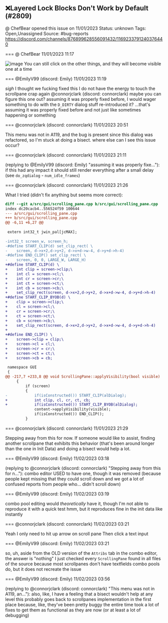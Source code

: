 ## ❌Layered Lock Blocks Don't Work by Default (#2809)
@ ChefBear opened this issue on 11/01/2023
Status: unknown
Tags: Open,Unassigned
Source: #bug-reports https://discord.com/channels/876899628556091432/1169233791240376440


=== @ ChefBear 11/01/2023 11:17


![image](https://cdn.discordapp.com/attachments/1169233791240376440/1169233791420743740/image.png?ex=65e850d3&is=65d5dbd3&hm=4a128f4207cd4e66860c78dcd5fcd9fb930c31e7ad2507b74c99e16e12000393&)
You can still click on the other things, and they will become visible one at a time

=== @EmilyV99 (discord: Emily) 11/01/2023 11:19

*sigh*
I thought we fucking fixed this
I do not have the energy to touch the scrollpane crap again
@connorjclark (discord: connorclark) maybe you can figure this one out?
assuming it was properly fixed before, I would wager something to do with the `D_DIRTY` dialog stuff re-introduced it? ...that's assuming it was properly fixed before and not just like sometimes happening or something

=== @connorjclark (discord: connorclark) 11/01/2023 20:51

This menu was not in A119, and the bug is present since this dialog was refactored, so I'm stuck at doing a bisect. where else can I see this issue occur?

=== @connorjclark (discord: connorclark) 11/01/2023 21:11

(replying to @EmilyV99 (discord: Emily) "assuming it was properly fixe…"): if this had any impact it should still render everything after a small delay (see `do_zqdialog` - `num_idle_frames`)

=== @connorjclark (discord: connorclark) 11/01/2023 21:26

What I tried (didn't fix anything but seems more correct):

```diff
diff --git a/src/gui/scrolling_pane.cpp b/src/gui/scrolling_pane.cpp
index dc20cacb4..556524f59 100644
--- a/src/gui/scrolling_pane.cpp
+++ b/src/gui/scrolling_pane.cpp
@@ -6,11 +6,27 @@
 
 extern int32_t jwin_pal[jcMAX];
 
-int32_t screen_w, screen_h;
-#define START_CLIP(d) set_clip_rect( \
-    screen, d->x+2,d->y+2, d->x+d->w-4, d->y+d->h-4)
-#define END_CLIP() set_clip_rect( \
-    screen, 0, 0, LARGE_W, LARGE_H)
+#define START_CLIP(d) \
+    int clip = screen->clip;\
+    int cl = screen->cl;\
+    int cr = screen->cr;\
+    int ct = screen->ct;\
+    int cb = screen->cb;\
+    set_clip_rect(screen, d->x+2,d->y+2, d->x+d->w-4, d->y+d->h-4)
+#define START_CLIP_BYOB(d) \
+    clip = screen->clip;\
+    cl = screen->cl;\
+    cr = screen->cr;\
+    ct = screen->ct;\
+    cb = screen->cb;\
+    set_clip_rect(screen, d->x+2,d->y+2, d->x+d->w-4, d->y+d->h-4)
+
+#define END_CLIP() \
+    screen->clip = clip;\
+    screen->cl = cl;\
+    screen->cr = cr;\
+    screen->ct = ct;\
+    screen->cb = cb;
 
 namespace GUI
 {
@@ -217,7 +233,8 @@ void ScrollingPane::applyVisibility(bool visible)
     {
         if (screen)
         {
-            if(isConstructed()) START_CLIP(alDialog);
+            int clip, cl, cr, ct, cb;
+            if(isConstructed()) START_CLIP_BYOB(alDialog);
             content->applyVisibility(visible);
             if(isConstructed()) END_CLIP();
         }
```

=== @connorjclark (discord: connorclark) 11/01/2023 21:29

Stepping away from this for now. If someone would like to assist, finding another scrollpane that exhibits this behavior (that's been around longer than the one in Init Data) and doing a bisect would help a lot.

=== @EmilyV99 (discord: Emily) 11/02/2023 03:18

(replying to @connorjclark (discord: connorclark) "Stepping away from this for n…"): combo editor USED to have one, though it was removed (because people kept missing that they could scroll down and we got a lot of confused reports from people who... didn't scroll down)

=== @EmilyV99 (discord: Emily) 11/02/2023 03:19

combo pool editing would *theoretically* have it, though I'm not able to reproduce it with a quick test
hmm, but it reproduces fine in the init data like instantly

=== @connorjclark (discord: connorclark) 11/02/2023 03:21

Yeah I only need to hit up arrow on scroll pane
Then click a text input

=== @EmilyV99 (discord: Emily) 11/02/2023 03:21

so, uh, aside from the OLD version of the `Attribs` tab in the combo editor, the answer is "nothing"
I just checked every `ScrollingPane` found in all files of the source
because most scrollpanes don't have textfields
combo pools do, but it does not recreate the issue

=== @EmilyV99 (discord: Emily) 11/02/2023 03:56

(replying to @connorjclark (discord: connorclark) "This menu was not in A119, an…"): also, like, I have a feeling that a bisect wouldn't help at any level
this probably goes back to scrollpanes implementation in the first place
because, like, they've been pretty buggy the entire time
took a lot of fixes to get them as functional as they are now
(or at least a lot of debugging)
